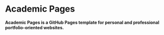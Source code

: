 # Academic Pages
**Academic Pages is a GitHub Pages template for personal and professional portfolio-oriented websites.**
